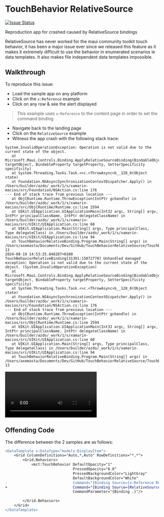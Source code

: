 # TouchBehavior RelativeSource

[![Issue Status](https://img.shields.io/github/issues/detail/state/dotnet/maui/24313)](https://github.com/dotnet/maui/issues/24313)

Reproduction app for crashed caused by RelativeSource bindings

RelativeSource has never worked for the maui community toolkit touch behavior, it has been a major issue ever since we released this feature as it makes it extremely difficult to use the behavior in enumerated scenarios ie data templates. It also makes file independent data templates impossible.

## Walkthrough

To reproduce this issue:
- Load the sample app on any platform
- Click on the `x:Reference` example
- Click on any row & see the alert displayed
> This example uses `x:Reference` to the content page in order to set the command binding
- Navigate back to the landing page
- Click on the `RelativeSource` example
- Witness the app crash with the following stack trace:
```
System.InvalidOperationException: Operation is not valid due to the current state of the object.
   at Microsoft.Maui.Controls.Binding.ApplyRelativeSourceBinding(BindableObject targetObject, BindableProperty targetProperty, SetterSpecificity specificity)
   at System.Threading.Tasks.Task.<>c.<ThrowAsync>b__128_0(Object state)
   at Foundation.NSAsyncSynchronizationContextDispatcher.Apply() in /Users/builder/azdo/_work/1/s/xamarin-macios/src/Foundation/NSAction.cs:line 176
--- End of stack trace from previous location ---
   at ObjCRuntime.Runtime.ThrowException(IntPtr gchandle) in /Users/builder/azdo/_work/1/s/xamarin-macios/src/ObjCRuntime/Runtime.cs:line 2594
   at UIKit.UIApplication.UIApplicationMain(Int32 argc, String[] argv, IntPtr principalClassName, IntPtr delegateClassName) in /Users/builder/azdo/_work/1/s/xamarin-macios/src/UIKit/UIApplication.cs:line 60
   at UIKit.UIApplication.Main(String[] args, Type principalClass, Type delegateClass) in /Users/builder/azdo/_work/1/s/xamarin-macios/src/UIKit/UIApplication.cs:line 94
   at TouchBehaviorRelativeBinding.Program.Main(String[] args) in /Users/axemasta/Documents/Dev/GitHub/TouchBehaviorRelativeSource/TouchBehaviorRelativeBinding/Platforms/iOS/Program.cs:line 13
2024-08-19 14:53:25.848207+0100 TouchBehaviorRelativeBinding[31391:15072770] Unhandled managed exception: Operation is not valid due to the current state of the object. (System.InvalidOperationException)
   at Microsoft.Maui.Controls.Binding.ApplyRelativeSourceBinding(BindableObject targetObject, BindableProperty targetProperty, SetterSpecificity specificity)
   at System.Threading.Tasks.Task.<>c.<ThrowAsync>b__128_0(Object state)
   at Foundation.NSAsyncSynchronizationContextDispatcher.Apply() in /Users/builder/azdo/_work/1/s/xamarin-macios/src/Foundation/NSAction.cs:line 176
--- End of stack trace from previous location ---
   at ObjCRuntime.Runtime.ThrowException(IntPtr gchandle) in /Users/builder/azdo/_work/1/s/xamarin-macios/src/ObjCRuntime/Runtime.cs:line 2594
   at UIKit.UIApplication.UIApplicationMain(Int32 argc, String[] argv, IntPtr principalClassName, IntPtr delegateClassName) in /Users/builder/azdo/_work/1/s/xamarin-macios/src/UIKit/UIApplication.cs:line 60
   at UIKit.UIApplication.Main(String[] args, Type principalClass, Type delegateClass) in /Users/builder/azdo/_work/1/s/xamarin-macios/src/UIKit/UIApplication.cs:line 94
   at TouchBehaviorRelativeBinding.Program.Main(String[] args) in /Users/axemasta/Documents/Dev/GitHub/TouchBehaviorRelativeSource/TouchBehaviorRelativeBinding/Platforms/iOS/Program.cs:line 13
```

![Video Demonstration](/assets/demonstration.mp4)

## Offending Code

The difference between the 2 samples are as follows:

```diff
<DataTemplate x:DataType="models:DisplayItem">
    <Grid ColumnDefinitions="Auto,*,Auto" RowDefinitions="*,*">
        <Grid.Behaviors>
            <mct:TouchBehavior DefaultOpacity="1"
                               PressedOpacity="0.8"
                               PressedBackgroundColor="LightGray"
                               DefaultBackgroundColor="White"
-                              Command="{Binding Source={x:Reference Root}, Path=BindingContext.ItemSelectedCommand}"
+                              Command="{Binding Source={RelativeSource Mode=FindAncestorBindingContext, AncestorType={x:Type viewmodels:ExampleViewModel}}, Path=ItemSelectedCommand}"
                               CommandParameter="{Binding .}"/>
    
        </Grid.Behaviors>
    </Grid>
</DataTemplate>
```